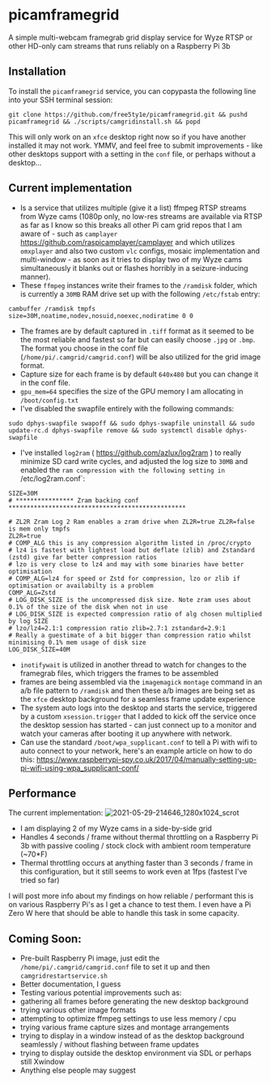 # picamframegrid
A simple multi-webcam framegrab grid display service for Wyze RTSP or other HD-only cam streams that runs reliably on a Raspberry Pi 3b


## Installation
To install the `picamframegrid` service, you can copypasta the following line into your SSH terminal session:
```
git clone https://github.com/free5ty1e/picamframegrid.git && pushd picamframegrid && ./scripts/camgridinstall.sh && popd
```

This will only work on an `xfce` desktop right now so if you have another installed it may not work.  YMMV, and feel free to submit improvements - like other desktops support with a setting in the `conf` file, or perhaps without a desktop...


## Current implementation
* Is a service that utilizes multiple (give it a list) ffmpeg RTSP streams from Wyze cams (1080p only, no low-res streams are available via RTSP as far as I know so this breaks all other Pi cam grid repos that I am aware of - such as `camplayer` https://github.com/raspicamplayer/camplayer and which utilizes `omxplayer` and also two custom `vlc` configs, mosaic implementation and multi-window - as soon as it tries to display two of my Wyze cams simultaneously it blanks out or flashes horribly in a seizure-inducing manner).
* These `ffmpeg` instances write their frames to the `/ramdisk` folder, which is currently a `30MB` RAM drive set up with the following `/etc/fstab` entry:
```
cambuffer /ramdisk tmpfs size=30M,noatime,nodev,nosuid,noexec,nodiratime 0 0
```
* The frames are by default captured in `.tiff` format as it seemed to be the most reliable and fastest so far but can easily choose `.jpg` or `.bmp`.  The format you choose in the conf file (`/home/pi/.camgrid/camgrid.conf`) will be also utilized for the grid image format.
* Capture size for each frame is by default `640x480` but you can change it in the conf file.
* `gpu_mem=64` specifies the size of the GPU memory I am allocating in `/boot/config.txt`
* I've disabled the swapfile entirely with the following commands:
```
sudo dphys-swapfile swapoff && sudo dphys-swapfile uninstall && sudo update-rc.d dphys-swapfile remove && sudo systemctl disable dphys-swapfile
```
* I've installed `log2ram` ( https://github.com/azlux/log2ram ) to really minimize SD card write cycles, and adjusted the log size to `30MB` and enabled the `ram compression with the following setting in `/etc/log2ram.conf`:
```
SIZE=30M
# **************** Zram backing conf  *************************************************

# ZL2R Zram Log 2 Ram enables a zram drive when ZL2R=true ZL2R=false is mem only tmpfs
ZL2R=true
# COMP_ALG this is any compression algorithm listed in /proc/crypto
# lz4 is fastest with lightest load but deflate (zlib) and Zstandard (zstd) give far better compression ratios
# lzo is very close to lz4 and may with some binaries have better optimisation
# COMP_ALG=lz4 for speed or Zstd for compression, lzo or zlib if optimisation or availabilty is a problem
COMP_ALG=Zstd
# LOG_DISK_SIZE is the uncompressed disk size. Note zram uses about 0.1% of the size of the disk when not in use
# LOG_DISK_SIZE is expected compression ratio of alg chosen multiplied by log SIZE
# lzo/lz4=2.1:1 compression ratio zlib=2.7:1 zstandard=2.9:1
# Really a guestimate of a bit bigger than compression ratio whilst minimising 0.1% mem usage of disk size
LOG_DISK_SIZE=40M
```
* `inotifywait` is utilized in another thread to watch for changes to the framegrab files, which triggers the frames to be assembled 
* frames are being assembled via the `imagemagick` `montage` command in an a/b file pattern to `/ramdisk` and then these a/b images are being set as the `xfce` desktop background for a seamless frame update experience
* The system auto logs into the desktop and starts the service, triggered by a custom `xsession.trigger` that I added to kick off the service once the desktop session has started - can just connect up to a monitor and watch your cameras after booting it up anywhere with network.
* Can use the standard `/boot/wpa_supplicant.conf` to tell a Pi with wifi to auto connect to your network, here's an example article on how to do this: https://www.raspberrypi-spy.co.uk/2017/04/manually-setting-up-pi-wifi-using-wpa_supplicant-conf/


## Performance

The current implementation:
![2021-05-29-214646_1280x1024_scrot](https://user-images.githubusercontent.com/5496151/120084426-e1b6c600-c084-11eb-95e6-3c01abccca6e.png)
* I am displaying 2 of my Wyze cams in a side-by-side grid
* Handles 4 seconds / frame without thermal throttling on a Raspberry Pi 3b with passive cooling / stock clock with ambient room temperature (~70*F)
* Thermal throttling occurs at anything faster than 3 seconds / frame in this configuration, but it still seems to work even at 1fps (fastest I've tried so far)



I will post more info about my findings on how reliable / performant this is on various Raspberry Pi's as I get a chance to test them.  I even have a Pi Zero W here that should be able to handle this task in some capacity.



## Coming Soon:
* Pre-built Raspberry Pi image, just edit the `/home/pi/.camgrid/camgrid.conf` file to set it up and then `camgridrestartservice.sh`
* Better documentation, I guess
* Testing various potential improvements such as: 
*   gathering all frames before generating the new desktop background
*   trying various other image formats
*   attempting to optimize ffmpeg settings to use less memory / cpu
*   trying various frame capture sizes and montage arrangements
*   trying to display in a window instead of as the desktop background seamlessly / without flashing between frame updates
*   trying to display outside the desktop environment via SDL or perhaps still Xwindow 
*   Anything else people may suggest
